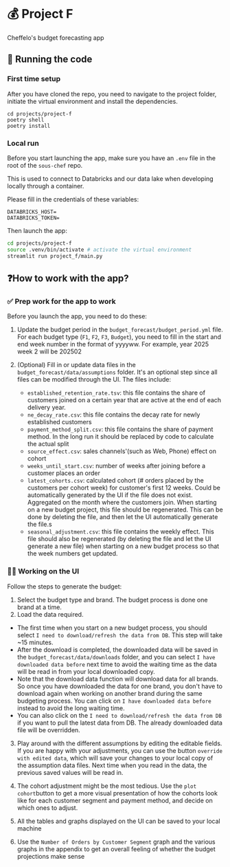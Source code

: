 # 💰 Project F

Cheffelo's budget forecasting app

## 🤖 Running the code

### First time setup
After you have cloned the repo, you need to navigate to the project folder, initiate the virtual environment and install the dependencies.
```
cd projects/project-f
poetry shell
poetry install
```

### Local run
Before you start launching the app, make sure you have an `.env` file in the root of the `sous-chef` repo.

This is used to connect to Databricks and our data lake when developing locally through a container.

Please fill in the credentials of these variables:

```
DATABRICKS_HOST=
DATABRICKS_TOKEN=
```

Then launch the app:
```bash
cd projects/project-f
source .venv/bin/activate # activate the virtual environment
streamlit run project_f/main.py
```

<h2>❓How to work with the app?</h2>
<h3> ✅ Prep work for the app to work </h3>
Before you launch the app, you need to do these:

1. Update the budget period in the `budget_forecast/budget_period.yml` file. For each budget type (`F1`, `F2`, `F3`, `Budget`), you need to fill in the start and end week number in the format of yyyyww. For example, year 2025 week 2 will be 202502

2. (Optional) Fill in or update data files in the `budget_forecast/data/assumptions` folder. It's an optional step since all files can be modified through the UI.
The files include:
    - `established_retention_rate.tsv`: this file contains the share of customers joined on a certain year that are active at the end of each delivery year.
    - `ne_decay_rate.csv`: this file contains the decay rate for newly established customers
    - `payment_method_split.csv`: this file contains the share of payment method. In the long run it should be replaced by code to calculate the actual split
    - `source_effect.csv`: sales channels'(such as Web, Phone) effect on cohort
    - `weeks_until_start.csv`: number of weeks after joining before a customer places an order
    - `latest_cohorts.csv`: calculated cohort (# orders placed by the customers per cohort week) for customer's first 12 weeks. Could be automatically generated by the UI if the file does not exist. Aggregated on the month where the customers join. When starting on a new budget project, this file should be regenerated. This can be done by deleting the file, and then let the UI automatically generate the file.s
    - `seasonal_adjustment.csv`: this file contains the weekly effect. This file should also be regenerated (by deleting the file and let the UI generate a new file) when starting on a new budget process so that the week numbers get updated.

<h3> 🧑‍💻 Working on the UI </h3>

Follow the steps to generate the budget:
1. Select the budget type and brand. The budget process is done one brand at a time.
2. Load the data required.
- The first time when you start on a new budget process, you should select `I need to download/refresh the data from DB`. This step will take ~15 minutes.
- After the download is completed, the downloaded data will be saved in the `budget_forecast/data/downloads` folder, and you can select `I have downloaded data before` next time to avoid the waiting time as the data will be read in from your local downloaded copy.
- Note that the download data function will download data for all brands. So once you have downloaded the data for one brand, you don't have to download again when working on another brand during the same budgeting process. You can click on `I have downloaded data before` instead to avoid the long waiting time.
- You can also click on the `I need to download/refresh the data from DB` if you want to pull the latest data from DB. The already downloaded data file will be overridden.

3. Play around with the different assumptions by editing the editable fields. If you are happy with your adjustments, you can use the button `override with edited data`, which will save your changes to your local copy of the assumption data files. Next time when you read in the data, the previous saved values will be read in.

4. The cohort adjustment might be the most tedious. Use the ``plot cohort``button to get a more visual presentation of how the cohorts look like for each customer segment and payment method, and decide on which ones to adjust.

5. All the tables and graphs displayed on the UI can be saved to your local machine

6. Use the `Number of Orders by Customer Segment` graph and the various graphs in the appendix to get an overall feeling of whether the budget projections make sense
